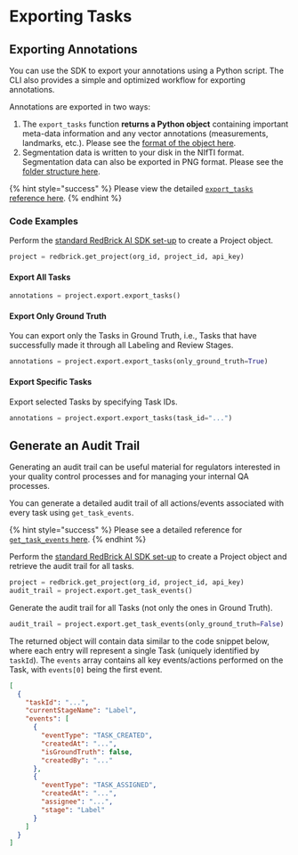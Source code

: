 # Exporting Tasks

## Exporting Annotations

You can use the SDK to export your annotations using a Python script. The CLI also provides a simple and optimized workflow for exporting annotations.&#x20;

Annotations are exported in two ways:&#x20;

1. The `export_tasks` function **returns a Python object** containing important meta-data information and any vector annotations (measurements, landmarks, etc.). Please see the [format of the object here](../reference/).&#x20;
2. Segmentation data is written to your disk in the NIfTI format. Segmentation data can also be exported in PNG format. Please see the [folder structure here](../reference/).&#x20;

{% hint style="success" %}
Please view the detailed [`export_tasks` reference here](https://redbrick-sdk.readthedocs.io/en/stable/sdk.html#redbrick.export.Export.export\_tasks).&#x20;
{% endhint %}

### Code Examples

Perform the [standard RedBrick AI SDK set-up](./#initializing-the-redbrick-sdk-in-python) to create a Project object.

```python
project = redbrick.get_project(org_id, project_id, api_key)
```

#### Export All Tasks

```python
annotations = project.export.export_tasks()
```

#### Export Only Ground Truth

You can export only the Tasks in Ground Truth, i.e., Tasks that have successfully made it through all Labeling and Review Stages.&#x20;

```python
annotations = project.export.export_tasks(only_ground_truth=True)
```

#### **Export Specific Tasks**

Export selected Tasks by specifying Task IDs.&#x20;

```python
annotations = project.export.export_tasks(task_id="...")
```

## Generate an Audit Trail

Generating an audit trail can be useful material for regulators interested in your quality control processes and for managing your internal QA processes.&#x20;

You can generate a detailed audit trail of all actions/events associated with every task using `get_task_events`.

{% hint style="success" %}
Please see a detailed reference for [`get_task_events` here](https://redbrick-sdk.readthedocs.io/en/stable/sdk.html#redbrick.export.Export.get\_task\_events).
{% endhint %}

Perform the [standard RedBrick AI SDK set-up](./#initializing-the-redbrick-sdk-in-python) to create a Project object and retrieve the audit trail for all tasks.

```python
project = redbrick.get_project(org_id, project_id, api_key)
audit_trail = project.export.get_task_events()
```

Generate the audit trail for all Tasks (not only the ones in Ground Truth).

```python
audit_trail = project.export.get_task_events(only_ground_truth=False)
```

The returned object will contain data similar to the code snippet below, where each entry will represent a single Task (uniquely identified by `taskId`). The `events` array contains all key events/actions performed on the Task, with `events[0]` being the first event.

```json
[
  {
    "taskId": "...",
    "currentStageName": "Label",
    "events": [
      {
        "eventType": "TASK_CREATED",
        "createdAt": "...",
        "isGroundTruth": false,
        "createdBy": "..."
      },
      {
        "eventType": "TASK_ASSIGNED",
        "createdAt": "...",
        "assignee": "...",
        "stage": "Label"
      }
    ]
  }
]
```
